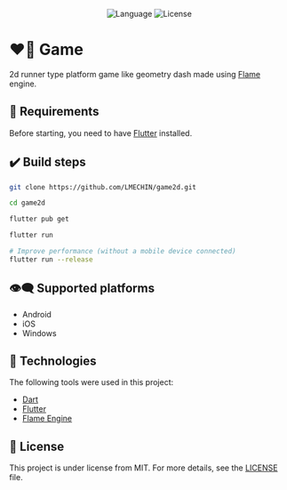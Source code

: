 <p align="center">
  <img alt="Language" src="https://img.shields.io/badge/language-dart-c20053?style=plastic">
  <img alt="License" src="https://img.shields.io/badge/licence-MIT-c20053?style=plastic">
</p>

# :heart_on_fire: Game

2d runner type platform game like geometry dash made using [Flame](https://flame-engine.org/) engine.

## :anger: Requirements ##

Before starting, you need to have [Flutter](https://flutter.dev/) installed.

## :heavy_check_mark: Build steps

```bash
git clone https://github.com/LMECHIN/game2d.git

cd game2d

flutter pub get

flutter run

# Improve performance (without a mobile device connected)
flutter run --release
```

## :eye_speech_bubble: Supported platforms

- Android
- iOS
- Windows

## :rocket: Technologies ##

The following tools were used in this project:

- [Dart](https://dart.dev/)
- [Flutter](https://flutter.dev/)
- [Flame Engine](https://flame-engine.org/)

## :memo: License ##

This project is under license from MIT. For more details, see the [LICENSE](LICENSE) file.

